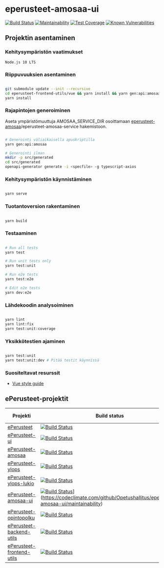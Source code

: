 # eperusteet-amosaa-ui

[![Build Status](https://travis-ci.org/Opetushallitus/eperusteet-amosaa-ui.svg?branch=master)](https://travis-ci.org/Opetushallitus/eperusteet-amosaa-ui)
[![Maintainability](https://api.codeclimate.com/v1/badges/eea9e59302df6e343d57/maintainability)](https://codeclimate.com/github/Opetushallitus/eperusteet-amosaa-ui/maintainability)
[![Test Coverage](https://api.codeclimate.com/v1/badges/eea9e59302df6e343d57/test_coverage)](https://codeclimate.com/github/Opetushallitus/eperusteet-amosaa-ui/test_coverage)
[![Known Vulnerabilities](https://snyk.io/test/github/Opetushallitus/eperusteet-amosaa-ui/badge.svg)](https://snyk.io/test/github/Opetushallitus/eperusteet-amosaa-ui)

## Projektin asentaminen

### Kehitysympäristön vaatimukset

```
Node.js 10 LTS
```

### Riippuvuuksien asentaminen

```sh

git submodule update --init --recursive
cd eperusteet-frontend-utils/vue && yarn install && yarn gen:api:amosaa && rm -rf node_modules && cd ..
yarn install

```

### Rajapintojen generoiminen

Aseta ympäristömuuttuja AMOSAA\_SERVICE\_DIR osoittamaan
[eperusteet-amosaa](https://github.com/Opetushallitus/eperusteet-amosaa)\/eperusteet-amosaa-service
hakemistoon.

```sh

# Generointi väliaikaisella apuskriptilla
yarn gen:api:amosaa

# Generointi ilman
mkdir -p src/generated
cd src/generated
openapi-generator generate -i <specfile> -g typescript-axios

```

### Kehitysympäristön käynnistäminen

```sh

yarn serve

```

### Tuotantoversion rakentaminen

```sh

yarn build

```

### Testaaminen

```sh

# Run all tests
yarn test

# Run unit tests only
yarn test:unit

# Run e2e tests
yarn test:e2e

# Edit e2e tests
yarn dev:e2e

```

### Lähdekoodin analysoiminen

```sh

yarn lint
yarn lint:fix
yarn test:unit:coverage

```

### Yksikkötestien ajaminen

```sh

yarn test:unit
yarn test:unit:dev # Pitää testit käynnissä

```

### Suositeltavat resurssit

- [Vue style guide](https://vuejs.org/v2/style-guide)

## ePerusteet-projektit

  Projekti | Build status | Maintainability | Test Coverage | Known Vulnerabilities
  -------- | ------------ | --------------- | ------------- | ----------------------
  [ePerusteet](https://github.com/Opetushallitus/eperusteet) | [![Build Status](https://travis-ci.org/Opetushallitus/eperusteet.svg?branch=master)](https://travis-ci.org/Opetushallitus/eperusteet)
  [ePerusteet-ui](https://github.com/Opetushallitus/eperusteet-ui) | [![Build Status](https://travis-ci.org/Opetushallitus/eperusteet-ui.svg?branch=master)](https://travis-ci.org/Opetushallitus/eperusteet-ui)
  [ePerusteet-amosaa](https://github.com/Opetushallitus/eperusteet-amosaa) | [![Build Status](https://travis-ci.org/Opetushallitus/eperusteet-amosaa.svg?branch=master)](https://travis-ci.org/Opetushallitus/eperusteet-amosaa)
  [ePerusteet-ylops](https://github.com/Opetushallitus/eperusteet-ylops) | [![Build Status](https://travis-ci.org/Opetushallitus/eperusteet-ylops.svg?branch=master)](https://travis-ci.org/Opetushallitus/eperusteet-ylops)
  [ePerusteet-ylops-lukio](https://github.com/Opetushallitus/eperusteet-ylops-lukio) | [![Build Status](https://travis-ci.org/Opetushallitus/eperusteet-ylops-lukio.svg?branch=master)](https://travis-ci.org/Opetushallitus/eperusteet-ylops-lukio) | [![Maintainability](https://api.codeclimate.com/v1/badges/eea9e59302df6e343d57/maintainability)](https://codeclimate.com/github/Opetushallitus/eperusteet-ylops-lukio/maintainability) | [![Test Coverage](https://api.codeclimate.com/v1/badges/eea9e59302df6e343d57/test_coverage)](https://codeclimate.com/github/Opetushallitus/eperusteet-ylops-lukio/test_coverage) | [![Known Vulnerabilities](https://snyk.io/test/github/Opetushallitus/eperusteet-ylops-lukio/badge.svg)](https://snyk.io/test/github/Opetushallitus/eperusteet-ylops-lukio)
  [ePerusteet-amosaa-ui](https://github.com/Opetushallitus/eperusteet-amosaa-ui) | [![Build Status](https://travis-ci.org/Opetushallitus/eperusteet-amosaa-ui.svg?branch=master)](https://travis-ci.org/Opetushallitus/eperusteet-amosaa-ui//api.codeclimate.com/v1/badges/eea9e59302df6e343d57/maintainability)](https://codeclimate.com/github/Opetushallitus/eperusteet-amosaa-ui/maintainability) | [![Test Coverage](https://api.codeclimate.com/v1/badges/eea9e59302df6e343d57/test_coverage)](https://codeclimate.com/github/Opetushallitus/eperusteet-amosaa-ui/test_coverage) | [![Known Vulnerabilities](https://snyk.io/test/github/Opetushallitus/eperusteet-amosaa-ui/badge.svg)](https://snyk.io/test/github/Opetushallitus/eperusteet-amosaa-ui)
  [ePerusteet-opintopolku](https://github.com/Opetushallitus/eperusteet-opintopolku) | [![Build Status](https://travis-ci.org/Opetushallitus/eperusteet-opintopolku.svg?branch=master)](https://travis-ci.org/Opetushallitus/eperusteet-opintopolku) | [![Maintainability](https://api.codeclimate.com/v1/badges/24fc0c3e2b968b432319/maintainability)](https://codeclimate.com/github/Opetushallitus/eperusteet-opintopolku/maintainability) | [![Test Coverage](https://api.codeclimate.com/v1/badges/24fc0c3e2b968b432319/test_coverage)](https://codeclimate.com/github/Opetushallitus/eperusteet-opintopolku/test_coverage)
  [ePerusteet-backend-utils](https://github.com/Opetushallitus/eperusteet-backend-utils) | [![Build Status](https://travis-ci.org/Opetushallitus/eperusteet-backend-utils.svg?branch=master)](https://travis-ci.org/Opetushallitus/eperusteet-backend-utils)
  [ePerusteet-frontend-utils](https://github.com/Opetushallitus/eperusteet-frontend-utils) | [![Build Status](https://travis-ci.org/Opetushallitus/eperusteet-frontend-utils.svg?branch=master)](https://travis-ci.org/Opetushallitus/eperusteet-frontend-utils) | [![Maintainability](https://api.codeclimate.com/v1/badges/f782a4a50622ae34a2bd/maintainability)](https://codeclimate.com/github/Opetushallitus/eperusteet-frontend-utils/maintainability) | [![Test Coverage](https://api.codeclimate.com/v1/badges/f782a4a50622ae34a2bd/test_coverage)](https://codeclimate.com/github/Opetushallitus/eperusteet-frontend-utils/test_coverage)
